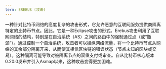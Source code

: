 ```yaml
---
term: EREBUS (攻击)
---
```


一种针对比特币网络的高度复杂的攻击形式，它允许恶意的互联网服务提供商隔离特定的比特币节点。因此，它是一种Eclipse攻击的形式。Erebus攻击利用了互联网网络的结构，特别是在自治系统（AS）之间的路由中的强制通过点（或“瓶颈”）。通过控制一个自治系统，攻击者可以操纵网络流量，将一个比特币节点从网络的其余部分隔离开来，从而使其相信区块链的错误状态（节点未知的区块或交易）。这种隔离可能导致对被隔离节点的双重支付或审查。自从比特币核心版本0.20.0发布并引入Asmap以来，这种攻击变得更加困难。
